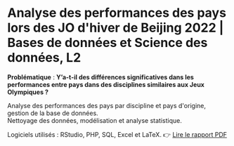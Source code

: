 # Analyse des performances des pays lors des JO d'hiver de Beijing 2022 | Bases de données et Science des données, L2

**Problématique** : **Y’a-t-il des différences significatives dans les performances entre pays dans des disciplines similaires aux Jeux Olympiques ?**

Analyse des performances des pays par discipline et pays d'origine, gestion de la base de données.  
Nettoyage des données, modélisation et analyse statistique.  

Logiciels utilisés : RStudio, PHP, SQL, Excel et LaTeX.
👉 [Lire le rapport PDF](https://github.com/omialaasili/Analyse-des-performances-des-pays-lors-des-JO-d-hiver-de-Beijing-2022-/blob/main/rapport/Rapport.pdf)



